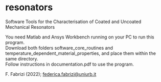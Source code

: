 # resonators
Software Tools for the Characterisation of Coated and Uncoated Mechanical Resonators

You need Matlab and Ansys Workbench running on your PC to run this program. <br /> 
Download both folders software_core_routines and temperature_dependent_material_properties, and place them within the same directory. <br />
Follow instructions in documentation.pdf to use the program. <br />

F. Fabrizi (2022); federica.fabrizi@uniurb.it
